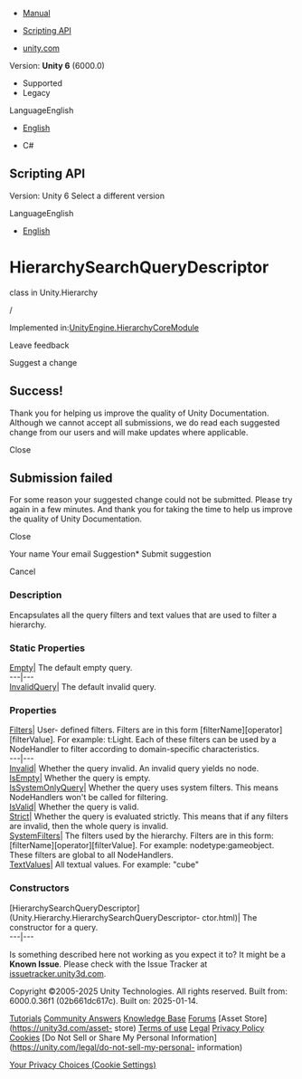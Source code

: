 [ ]()

  * [Manual](../Manual/index.html)
  * [Scripting API](../ScriptReference/index.html)

  * [unity.com](https://unity.com/)

Version: **Unity 6** (6000.0)

  * Supported
  * Legacy

LanguageEnglish

  * [English]()

  * C#

[ ](https://docs.unity3d.com)

## Scripting API

Version: Unity 6 Select a different version

LanguageEnglish

  * [English]()

# HierarchySearchQueryDescriptor

class in Unity.Hierarchy

/

Implemented
in:[UnityEngine.HierarchyCoreModule](UnityEngine.HierarchyCoreModule.html)

Leave feedback

Suggest a change

## Success!

Thank you for helping us improve the quality of Unity Documentation. Although
we cannot accept all submissions, we do read each suggested change from our
users and will make updates where applicable.

Close

## Submission failed

For some reason your suggested change could not be submitted. Please <a>try
again</a> in a few minutes. And thank you for taking the time to help us
improve the quality of Unity Documentation.

Close

Your name Your email Suggestion* Submit suggestion

Cancel

[ ]()

### Description

Encapsulates all the query filters and text values that are used to filter a
hierarchy.

### Static Properties

[Empty](Unity.Hierarchy.HierarchySearchQueryDescriptor.Empty.html)|  The
default empty query.  
---|---  
[InvalidQuery](Unity.Hierarchy.HierarchySearchQueryDescriptor.InvalidQuery.html)|
The default invalid query.  
  
### Properties

[Filters](Unity.Hierarchy.HierarchySearchQueryDescriptor.Filters.html)|  User-
defined filters. Filters are in this form [filterName][operator][filterValue].
For example: t:Light. Each of these filters can be used by a NodeHandler to
filter according to domain-specific characteristics.  
---|---  
[Invalid](Unity.Hierarchy.HierarchySearchQueryDescriptor.Invalid.html)|
Whether the query invalid. An invalid query yields no node.  
[IsEmpty](Unity.Hierarchy.HierarchySearchQueryDescriptor.IsEmpty.html)|
Whether the query is empty.  
[IsSystemOnlyQuery](Unity.Hierarchy.HierarchySearchQueryDescriptor.IsSystemOnlyQuery.html)|
Whether the query uses system filters. This means NodeHandlers won't be called
for filtering.  
[IsValid](Unity.Hierarchy.HierarchySearchQueryDescriptor.IsValid.html)|
Whether the query is valid.  
[Strict](Unity.Hierarchy.HierarchySearchQueryDescriptor.Strict.html)|  Whether
the query is evaluated strictly. This means that if any filters are invalid,
then the whole query is invalid.  
[SystemFilters](Unity.Hierarchy.HierarchySearchQueryDescriptor.SystemFilters.html)|
The filters used by the hierarchy. Filters are in this form:
[filterName][operator][filterValue]. For example: nodetype:gameobject. These
filters are global to all NodeHandlers.  
[TextValues](Unity.Hierarchy.HierarchySearchQueryDescriptor.TextValues.html)|
All textual values. For example: "cube"  
  
### Constructors

[HierarchySearchQueryDescriptor](Unity.Hierarchy.HierarchySearchQueryDescriptor-
ctor.html)|  The constructor for a query.  
---|---  
  
Is something described here not working as you expect it to? It might be a
**Known Issue**. Please check with the Issue Tracker at
[issuetracker.unity3d.com](https://issuetracker.unity3d.com).

Copyright ©2005-2025 Unity Technologies. All rights reserved. Built from:
6000.0.36f1 (02b661dc617c). Built on: 2025-01-14.

[Tutorials](https://unity3d.com/learn) [Community
Answers](https://answers.unity3d.com) [Knowledge
Base](https://support.unity3d.com/hc/en-us)
[Forums](https://forum.unity3d.com) [Asset Store](https://unity3d.com/asset-
store) [Terms of use](https://docs.unity3d.com/Manual/TermsOfUse.html)
[Legal](https://unity.com/legal) [Privacy
Policy](https://unity.com/legal/privacy-policy)
[Cookies](https://unity.com/legal/cookie-policy) [Do Not Sell or Share My
Personal Information](https://unity.com/legal/do-not-sell-my-personal-
information)

[Your Privacy Choices (Cookie Settings)](javascript:void\(0\);)

